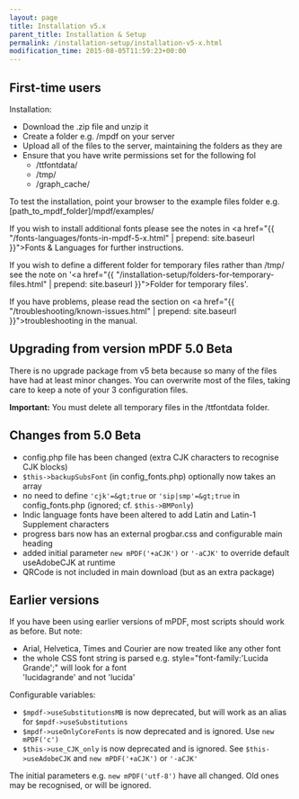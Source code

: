 ```yaml
---
layout: page
title: Installation v5.x
parent_title: Installation & Setup
permalink: /installation-setup/installation-v5-x.html
modification_time: 2015-08-05T11:59:23+00:00
---
```


## First-time users

Installation:

- Download the .zip file and unzip it
- Create a folder e.g. <span class="filename">/mpdf</span> on your server 
- Upload all of the files to the server, maintaining the folders as they are 
- Ensure that you have write permissions set for the following fol
    - <span class="filename">/ttfontdata/</span>
    - <span class="filename">/tmp/</span>
    - <span class="filename">/graph_cache/</span>

To test the installation, point your browser to the example files folder e.g.
<span class="filename">[path_to_mpdf_folder]/mpdf/examples/</span>

If you wish to install additional fonts please see the notes in
<a href="{{ "/fonts-languages/fonts-in-mpdf-5-x.html" | prepend: site.baseurl }}">Fonts &amp; Languages</a> for further
instructions.

If you wish to define a different folder for temporary files rather than <span class="filename">/tmp/</span> see the
note on '<a href="{{ "/installation-setup/folders-for-temporary-files.html" | prepend: site.baseurl }}">Folder for
temporary files</a>'.

If you have problems, please read the section on
<a href="{{ "/troubleshooting/known-issues.html" | prepend: site.baseurl }}">troubleshooting</a> in the manual.

## Upgrading from version mPDF 5.0 Beta

There is no upgrade package from v5 beta because so many of the files have had at least minor changes. You can overwrite
most of the files, taking care to keep a note of your 3 configuration files.

**Important:** You must delete all temporary files in the <span class="filename">/ttfontdata</span> folder.

## Changes from 5.0 Beta

- config.php file has been changed (extra CJK characters to recognise CJK blocks)</li>
- `$this->backupSubsFont` (in <span class="filename">config_fonts.php</span>) optionally now takes an array</li>
- no need to define `'cjk'=&gt;true` or `'sip|smp'=&gt;true` in <span class="filename">config_fonts.php</span> 
  (ignored; cf. `$this->BMPonly`)</li>
- Indic language fonts have been altered to add Latin and Latin-1 Supplement characters</li>
- progress bars now has an external progbar.css and configurable main heading</li>
- added initial parameter `new mPDF('+aCJK')` or `'-aCJK'` to override default useAdobeCJK at runtime</li>
- QRCode is not included in main download (but as an extra package)</li>

## Earlier versions

If you have been using earlier versions of mPDF, most scripts should work as before. But note:

- Arial, Helvetica, Times and Courier are now treated like any other font
- the whole CSS font string is parsed e.g. style="font-family:'Lucida Grande';" will look for a font   
  'lucidagrande' and not 'lucida'

Configurable variables:

- `$mpdf->useSubstitutionsMB` is now deprecated, but will work as an alias for `$mpdf->useSubstitutions`
- `$mpdf->useOnlyCoreFonts` is now deprecated and is ignored. Use `new mPDF('c')`
- `$this->use_CJK_only` is now deprecated and is ignored. See `$this->useAdobeCJK` and `new mPDF('+aCJK')` or `'-aCJK'`

The initial parameters e.g. `new mPDF('utf-8')` have all changed. Old ones may be recognised, or will be ignored.


